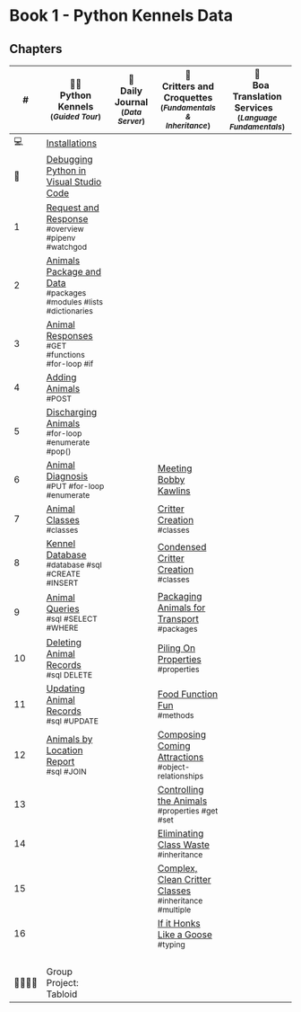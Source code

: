 # Book 1 - Python Kennels Data

## Chapters

| # | 🎅🏽 <br/> Python Kennels<br/><sub>(_Guided Tour_)</sub> | 📔 <br/> Daily Journal <br/><sub>(_Data Server_)</sub> |🦆 <br/> Critters and Croquettes <br/><sub>(_Fundamentals &amp; <br/> Inheritance_)</sub> | &nbsp;&nbsp;&nbsp;🐍&nbsp;&nbsp;&nbsp;<br/>&nbsp;&nbsp;&nbsp;Boa Translation Services&nbsp;&nbsp;&nbsp;<br/><sub>(_Language Fundamentals_)</sub> |
|--|--|---|---|---|
| 💻 | [Installations](./chapters/INSTALLATIONS.md) | | | |
| 🐞 | [Debugging Python in Visual Studio Code](./chapters/DEBUGGING_PYTHON.md) | | | |
| 1 | [Request and Response](./chapters/PK_INTRO_SETUP.md) <br/> <sub style="font-size:0.85rem;">#overview #pipenv #watchgod</sub> | |  | |
| 2 | [Animals Package and Data](./chapters/PK_PACKAGES_INTRO.md) <br/> <sub style="font-size:0.85rem;">#packages #modules #lists #dictionaries</sub> | | | |
| 3 |  [Animal Responses](./chapters/PK_ANIMAL_RESOURCE.md) <br/> <sub style="font-size:0.85rem;">#GET #functions #for-loop #if</sub> |  | | |
| 4 | [Adding Animals](./chapters/PK_CREATE_ANIMAL.md) <br/> <sub style="font-size:0.85rem;">#POST</sub> |  | | |
| 5 | [Discharging Animals](./chapters/PK_DELETE_ANIMAL.md) <br/> <sub style="font-size:0.85rem;">#for-loop #enumerate #pop()</sub> |  | | |
| 6 | [Animal Diagnosis](./chapters/PK_UPDATE_ANIMAL.md) <br/> <sub style="font-size:0.85rem;">#PUT #for-loop #enumerate</sub> |  | [Meeting Bobby Kawlins](./chapters/CC_PROJECT_SETUP.md) <br/> <sub style="font-size:0.85rem;"></sub> | |
| 7 | [Animal Classes](./chapters/PK_CLASSES.md) <br/> <sub style="font-size:0.85rem;">#classes</sub> |  | [Critter Creation](./chapters/CC_CLASSES.md) <br/> <sub style="font-size:0.85rem;">#classes</sub> | |
| 8 | [Kennel Database](./chapters/PK_DATABASE_INTRO.md) <br/> <sub style="font-size:0.85rem;">#database #sql #CREATE #INSERT</sub> |  | [Condensed Critter Creation](./chapters/CC_CONSTRUCTORS.md) <br/> <sub style="font-size:0.85rem;">#classes</sub> | |
| 9 | [Animal Queries](./chapters/PK_SQL_SELECT.md) <br/> <sub style="font-size:0.85rem;">#sql #SELECT #WHERE</sub> |  | [Packaging Animals for Transport](./chapters/CC_PACKAGES.md) <br/> <sub style="font-size:0.85rem;">#packages</sub> | |
| 10 | [Deleting Animal Records](./chapters/PK_SQL_DELETE.md) <br/> <sub style="font-size:0.85rem;">#sql DELETE</sub> |  | [Piling On Properties](./chapters/CC_CLASS_PROPERTIES.md) <br/> <sub style="font-size:0.85rem;">#properties</sub> | |
| 11 | [Updating Animal Records](./chapters/PK_SQL_UPDATE.md) <br/> <sub style="font-size:0.85rem;">#sql #UPDATE</sub> |  | [Food Function Fun](./chapters/CC_METHODS.md) <br/> <sub style="font-size:0.85rem;">#methods</sub> | |
| 12 | [Animals by Location Report](./chapters/PK_SQL_JOINS.md) <br/> <sub style="font-size:0.85rem;">#sql #JOIN</sub> |  | [Composing Coming Attractions](./chapters/CC_COMPOSITION.md) <br/> <sub style="font-size:0.85rem;">#object-relationships</sub> | |
| 13 |  |  | [Controlling the Animals](./chapters/CC_GETTER_SETTER.md) <br/> <sub style="font-size:0.85rem;">#properties #get #set</sub> |  |
| 14 |  |  | [Eliminating Class Waste](./chapters/CC_INHERITANCE.md) <br/> <sub style="font-size:0.85rem;">#inheritance</sub> |  |
| 15 |  |  | [Complex, Clean Critter Classes](./chapters/CC_MULTIPLE_INHERITANCE.md) <br/> <sub style="font-size:0.85rem;">#inheritance #multiple</sub> |  |
| 16 |  |  | [If it Honks Like a Goose](./chapters/CC_DUCK_TYPING.md) <br/> <sub style="font-size:0.85rem;">#typing</sub> |  |
|  |  |  |  |  |
|  |  |  |  |  |
|  |  |  |  |  |
|  |  |  |  |  |
| 👨‍👩‍👧‍👧 | Group Project: Tabloid | | | |

